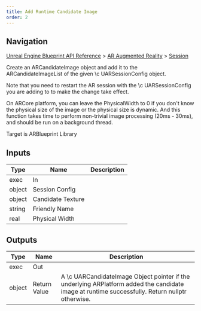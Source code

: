 ```yaml
---
title: Add Runtime Candidate Image
order: 2
---
```

## Navigation

[Unreal Engine Blueprint API Reference](https://dev.epicgames.com/documentation/en-us/unreal-engine/BlueprintAPI) > [AR Augmented Reality](https://dev.epicgames.com/documentation/en-us/unreal-engine/BlueprintAPI/ARAugmentedReality) > [Session](https://dev.epicgames.com/documentation/en-us/unreal-engine/BlueprintAPI/ARAugmentedReality/Session)

Create an ARCandidateImage object and add it to the ARCandidateImageList of the given \\c UARSessionConfig object.

Note that you need to restart the AR session with the \\c UARSessionConfig you are adding to to make the change take effect.

On ARCore platform, you can leave the PhysicalWidth to 0 if you don't know the physical size of the image or
the physical size is dynamic. And this function takes time to perform non-trivial image processing (20ms - 30ms),
and should be run on a background thread.

Target is ARBlueprint Library

## Inputs

| Type | Name | Description |
| --- | --- | --- |
| exec | In |  |
| object | Session Config |  |
| object | Candidate Texture |  |
| string | Friendly Name |  |
| real | Physical Width |  |

## Outputs

| Type | Name | Description |
| --- | --- | --- |
| exec | Out |  |
| object | Return Value | A \\c UARCandidateImage Object pointer if the underlying ARPlatform added the candidate image at runtime successfully. Return nullptr otherwise. |
